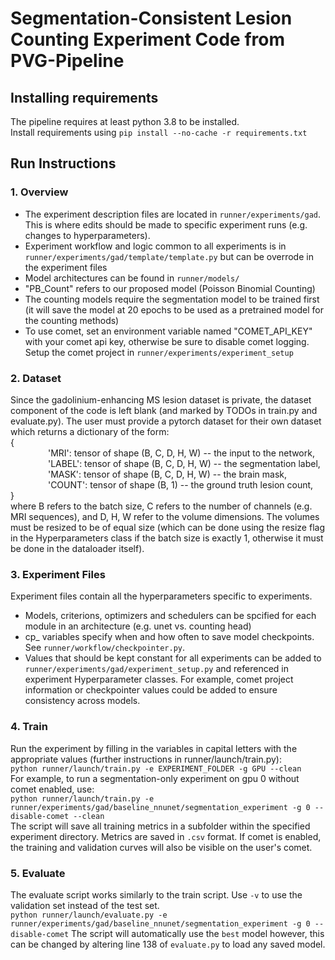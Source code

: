 # Segmentation-Consistent Lesion Counting Experiment Code from PVG-Pipeline

## Installing requirements
The pipeline requires at least python 3.8 to be installed. <br>
Install requirements using `pip install --no-cache -r requirements.txt`

## Run Instructions
### 1. Overview
- The experiment description files are located in `runner/experiments/gad`. This is where edits should be made to specific experiment runs (e.g. changes to hyperparameters).
- Experiment workflow and logic common to all experiments is in `runner/experiments/gad/template/template.py` but can be overrode in the experiment files
- Model architectures can be found in `runner/models/`
- "PB_Count" refers to our proposed model (Poisson Binomial Counting)
- The counting models require the segmentation model to be trained first (it will save the model at 20 epochs to be used as a pretrained model for the counting methods)
- To use comet, set an environment variable named "COMET_API_KEY" with your comet api key, otherwise be sure to disable comet logging. Setup the comet project in `runner/experiments/experiment_setup`
### 2. Dataset
Since the gadolinium-enhancing MS lesion dataset is private, the dataset component of the code is left blank (and marked by TODOs in train.py and evaluate.py).
The user must provide a pytorch dataset for their own dataset which returns a dictionary of the form:
<br>
{<br>
&emsp;&emsp;&emsp;&emsp; 'MRI': tensor of shape (B, C, D, H, W) -- the input to the network, <br>
&emsp;&emsp;&emsp;&emsp; 'LABEL': tensor of shape (B, C, D, H, W) -- the segmentation label, <br>
&emsp;&emsp;&emsp;&emsp; 'MASK': tensor of shape (B, C, D, H, W) -- the brain mask, <br>
&emsp;&emsp;&emsp;&emsp; 'COUNT': tensor of shape (B, 1) -- the ground truth lesion count, <br>
}<br>
where B refers to the batch size, C refers to the number of channels (e.g. MRI sequences), and D, H, W refer to the volume dimensions. The volumes must be resized to be of equal size (which can be done using
the resize flag in the Hyperparameters class if the batch size is exactly 1, otherwise
it must be done in the dataloader itself). 
### 3. Experiment Files
Experiment files contain all the hyperparameters specific to experiments. 
- Models, criterions, optimizers and schedulers can be spcified for each module in an architecture (e.g. unet vs. counting head)
- cp_ variables specify when and how often to save model checkpoints. See `runner/workflow/checkpointer.py`.
- Values that should be kept constant for all experiments can be added to `runner/experiments/gad/experiment_setup.py` and referenced
in experiment Hyperparameter classes. For example, comet project information or checkpointer values could be added to ensure
consistency across models.
### 4. Train
Run the experiment by filling in the variables in capital letters with the appropriate values (further instructions in runner/launch/train.py):
<br>
`python runner/launch/train.py -e EXPERIMENT_FOLDER -g GPU --clean`
<br>
For example, to run a segmentation-only experiment on gpu 0 without comet enabled, use:
<br>
`python runner/launch/train.py -e runner/experiments/gad/baseline_nnunet/segmentation_experiment -g 0 --disable-comet --clean`
<br>
The script will save all training metrics in a subfolder within the specified experiment directory. Metrics are saved in
`.csv` format. If comet is enabled, 
the training and validation curves will also be visible on the user's comet. 
### 5. Evaluate
The evaluate script works similarly to the train script. Use `-v` to use the validation set instead of the test set.
<br>
`python runner/launch/evaluate.py -e runner/experiments/gad/baseline_nnunet/segmentation_experiment -g 0 --disable-comet`
The script will automatically use the `best` model however, this can be changed by altering line 138 of `evaluate.py` to
load any saved model.


